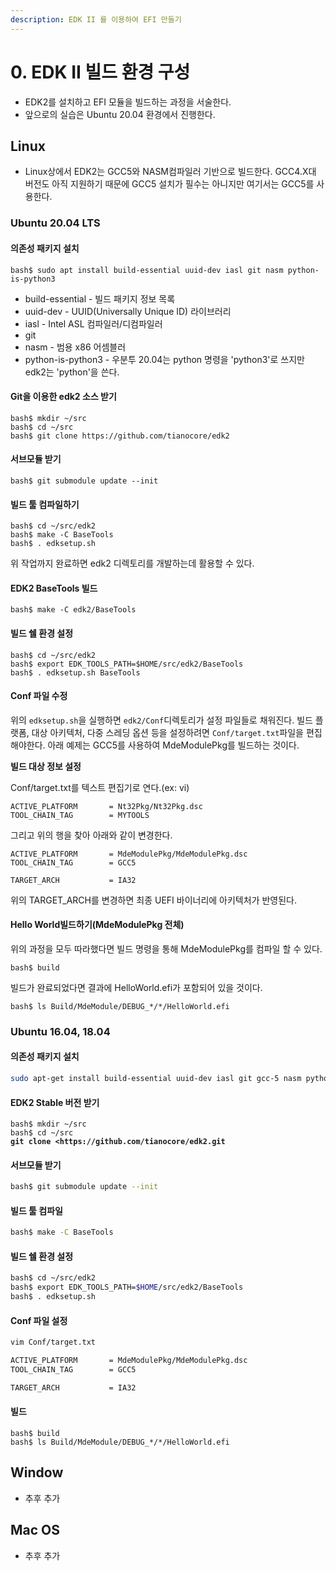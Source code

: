 ```yaml
---
description: EDK II 를 이용하여 EFI 만들기
---
```


# 0. EDK II 빌드 환경 구성

* EDK2를 설치하고 EFI 모듈을 빌드하는 과정을 서술한다.
* 앞으로의 실습은 Ubuntu 20.04 환경에서 진행한다.

## Linux

* Linux상에서 EDK2는 GCC5와 NASM컴파일러 기반으로 빌드한다. GCC4.X대 버전도 아직 지원하기 때문에 GCC5 설치가 필수는 아니지만 여기서는 GCC5를 사용한다.

### Ubuntu 20.04 LTS

#### 의존성 패키지 설치

```shell
bash$ sudo apt install build-essential uuid-dev iasl git nasm python-is-python3 
```

* build-essential - 빌드 패키지 정보 목록
* uuid-dev - UUID(Universally Unique ID) 라이브러리&#x20;
* iasl - Intel ASL 컴파일러/디컴파일러
* git
* nasm - 범용 x86 어셈블러
* python-is-python3 - 우분투 20.04는 python 명령을 'python3'로 쓰지만 edk2는 'python'을 쓴다.

#### Git을 이용한 edk2 소스 받기

```shell
bash$ mkdir ~/src
bash$ cd ~/src
bash$ git clone https://github.com/tianocore/edk2
```

#### 서브모듈 받기

```shell
bash$ git submodule update --init
```

#### 빌드 툴 컴파일하기

```shell
bash$ cd ~/src/edk2
bash$ make -C BaseTools
bash$ . edksetup.sh
```

위 작업까지 완료하면 edk2 디렉토리를 개발하는데 활용할 수 있다.

#### EDK2 BaseTools 빌드

```shell
bash$ make -C edk2/BaseTools
```

#### 빌드 쉘 환경 설정 <a href="#user-content-setup_build_shell_environment" id="user-content-setup_build_shell_environment"></a>

```shell
bash$ cd ~/src/edk2
bash$ export EDK_TOOLS_PATH=$HOME/src/edk2/BaseTools
bash$ . edksetup.sh BaseTools
```

#### Conf 파일 수정 <a href="#user-content-modify_conf_files" id="user-content-modify_conf_files"></a>

위의 `edksetup.sh`을 실행하면 `edk2/Conf`디렉토리가 설정 파일들로 채워진다. 빌드 플랫폼, 대상 아키텍처, 다중 스레딩 옵션 등을 설정하려면 `Conf/target.txt`파일을 편집해야한다. 아래 예제는 GCC5를 사용하여 MdeModulePkg를 빌드하는 것이다.

**빌드 대상 정보 설정**

Conf/target.txt를 텍스트 편집기로 연다.(ex: vi)

```
ACTIVE_PLATFORM       = Nt32Pkg/Nt32Pkg.dsc
TOOL_CHAIN_TAG        = MYTOOLS
```

그리고 위의 행을 찾아 아래와 같이 변경한다.

```
ACTIVE_PLATFORM       = MdeModulePkg/MdeModulePkg.dsc
TOOL_CHAIN_TAG        = GCC5
```

```
TARGET_ARCH           = IA32
```

위의 TARGET\_ARCH를 변경하면 최종 UEFI 바이너리에 아키텍처가 반영된다.

#### Hello World빌드하기(MdeModulePkg 전체) <a href="#user-content-build_hello_world_and_the_rest_of_mdemodulepkg" id="user-content-build_hello_world_and_the_rest_of_mdemodulepkg"></a>

위의 과정을 모두 따라했다면 빌드 명령을 통해 MdeModulePkg를 컴파일 할 수 있다.

```
bash$ build
```

빌드가 완료되었다면 결과에 HelloWorld.efi가 포함되어 있을 것이다.

```
bash$ ls Build/MdeModule/DEBUG_*/*/HelloWorld.efi
```

### Ubuntu 16.04, 18.04

#### 의존성 패키지 설치

```bash
sudo apt-get install build-essential uuid-dev iasl git gcc-5 nasm python3-distutils
```

#### EDK2 Stable 버전 받기

<pre class="language-bash"><code class="lang-bash">bash$ mkdir ~/src
bash$ cd ~/src
<strong>git clone &#x3C;https://github.com/tianocore/edk2.git</strong></code></pre>

#### 서브모듈 받기

```bash
bash$ git submodule update --init
```

#### 빌드 툴 컴파일

```bash
bash$ make -C BaseTools
```

#### 빌드 쉘 환경 설정

```bash
bash$ cd ~/src/edk2
bash$ export EDK_TOOLS_PATH=$HOME/src/edk2/BaseTools
bash$ . edksetup.sh
```

#### Conf 파일 설정

```bash
vim Conf/target.txt

ACTIVE_PLATFORM       = MdeModulePkg/MdeModulePkg.dsc
TOOL_CHAIN_TAG        = GCC5

TARGET_ARCH           = IA32
```

#### 빌드

```
bash$ build
bash$ ls Build/MdeModule/DEBUG_*/*/HelloWorld.efi
```



## Window

* 추후 추가

## Mac OS

* 추후 추가

